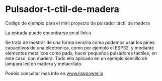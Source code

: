 # Pulsador-t-ctil-de-madera
Codigo de ejemplo para el mini proyecto de pulsador táctil de madera

La entrada puede encontrarse en el link->

Se trata de mostrar de una forma sencilla como podemos usar los pines capacitivos de una electronica, como por ejemplo el ESP32, y mediante elementos metalicos como pads, 
hacer pequeños pulsadores tactiles, en este caso, con madera. Todo ello aplicado en un ejemplo sencillo de lampara led en madera y metacrilato.

Podeis consultar mas info en www.lowpower.io
